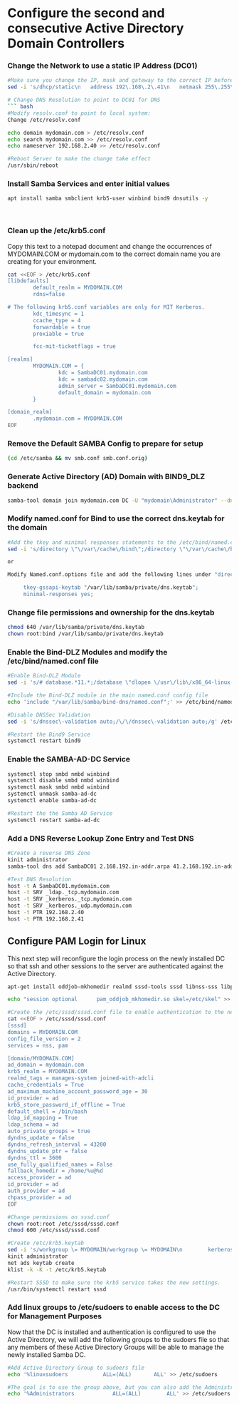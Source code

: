 # Configure the second and consecutive Active Directory Domain Controllers

### Change the Network to use a static IP Address (DC01)
``` bash
#Make sure you change the IP, mask and gateway to the correct IP before executing this command
sed -i 's/dhcp/static\n   address 192\.168\.2\.41\n   netmask 255\.255\.255\.0\n   gateway 192\.168\.2\.1\n   dns-nameservers 192\.168\.2\.41\n   dns-domain mydomain\.com\n   dns-search mydomain\.com/g' /etc/network/interfaces

# Change DNS Resolution to point to DC01 for DNS
``` bash
#Modify resolv.conf to point to local system:
Change /etc/resolv.conf

echo domain mydomain.com > /etc/resolv.conf
echo search mydomain.com >> /etc/resolv.conf
echo nameserver 192.168.2.40 >> /etc/resolv.conf

#Reboot Server to make the change take effect
/usr/sbin/reboot
```

### Install Samba Services and enter initial values
``` bash
apt install samba smbclient krb5-user winbind bind9 dnsutils -y   
```
<br>

### Clean up the /etc/krb5.conf
Copy this text to a notepad document and change the occurrences of MYDOMAIN.COM or mydomain.com to the correct domain name you are creating for your environment. <br>
``` bash
cat <<EOF > /etc/krb5.conf
[libdefaults]
        default_realm = MYDOMAIN.COM
        rdns=false

# The following krb5.conf variables are only for MIT Kerberos.
        kdc_timesync = 1
        ccache_type = 4
        forwardable = true
        proxiable = true

        fcc-mit-ticketflags = true

[realms]
        MYDOMAIN.COM = {
                kdc = SambaDC01.mydomain.com
                kdc = sambadc02.mydomain.com
                admin_server = SambaDC01.mydomain.com
                default_domain = mydomain.com
        }

[domain_realm]
        .mydomain.com = MYDOMAIN.COM
EOF
```

### Remove the Default SAMBA Config to prepare for setup
``` bash
(cd /etc/samba && mv smb.conf smb.conf.orig)
```

### Generate Active Directory (AD) Domain with BIND9_DLZ backend
``` bash
samba-tool domain join mydomain.com DC -U "mydomain\Administrator" --dns-backend=BIND9_DLZ
```

### Modify named.conf for Bind to use the correct dns.keytab for the domain
``` bash 
#Add the tkey and minimal responses statements to the /etc/bind/named.conf.options file 
sed -i 's/directory \"\/var\/cache\/bind\";/directory \"\/var\/cache\/bind\";\n        tkey-gssapi-keytab \"\/var\/lib\/samba\/private\/dns\.keytab\";\n        minimal\-responses yes;/g' /etc/bind/named.conf.options

or 

Modify Named.conf.options file and add the following lines under "directory "/var/cache/bind";

     tkey-gssapi-keytab "/var/lib/samba/private/dns.keytab";
     minimal-responses yes;
```

### Change file permissions and ownership for the dns.keytab
``` bash
chmod 640 /var/lib/samba/private/dns.keytab
chown root:bind /var/lib/samba/private/dns.keytab
```

### Enable the Bind-DLZ Modules and modify the /etc/bind/named.conf file

``` bash 
#Enable Bind-DLZ Module
sed -i 's/# database.*11.*;/database \"dlopen \/usr\/lib\/x86_64-linux-gnu\/samba\/bind9\/dlz_bind9_11.so\";/g' /var/lib/samba/bind-dns/named.conf

#Include the Bind-DLZ module in the main named.conf config file
echo 'include "/var/lib/samba/bind-dns/named.conf";' >> /etc/bind/named.conf

#Disable DNSSec Validation
sed -i 's/dnssec\-validation auto;/\/\/dnssec\-validation auto;/g' /etc/bind/named.conf.options

#Restart the Bind9 Service
systemctl restart bind9
```

### Enable the SAMBA-AD-DC Service
``` bash
systemctl stop smbd nmbd winbind
systemctl disable smbd nmbd winbind
systemctl mask smbd nmbd winbind
systemctl unmask samba-ad-dc
systemctl enable samba-ad-dc

#Restart the the Samba AD Service
systemctl restart samba-ad-dc
```

### Add a DNS Reverse Lookup Zone Entry and Test DNS
``` bash
#Create a reverse DNS Zone
kinit administrator
samba-tool dns add SambaDC01 2.168.192.in-addr.arpa 41.2.168.192.in-addr.arpa PTR sambadc02.mydomain.com

#Test DNS Resolution
host -t A SambaDC01.mydomain.com
host -t SRV _ldap._tcp.mydomain.com
host -t SRV _kerberos._tcp.mydomain.com
host -t SRV _kerberos._udp.mydomain.com
host -t PTR 192.168.2.40
host -t PTR 192.168.2.41
```

##  Configure PAM Login for Linux 
This next step will reconfigure the login process on the newly installed DC so that ssh and other sessions to the server are authenticated against the Active Directory.   

``` bash
apt-get install oddjob-mkhomedir realmd sssd-tools sssd libnss-sss libpam-sss adcli sssd-krb5 krb5-config krb5-user libpam-krb5 sudo -y

echo "session optional      pam_oddjob_mkhomedir.so skel=/etc/skel" >> /etc/pam.d/common-session

#Create the /etc/sssd/sssd.conf file to enable authentication to the newly installed AD
cat <<EOF > /etc/sssd/sssd.conf 
[sssd]
domains = MYDOMAIN.COM
config_file_version = 2
services = nss, pam

[domain/MYDOMAIN.COM]
ad_domain = mydomain.com
krb5_realm = MYDOMAIN.COM
realmd_tags = manages-system joined-with-adcli
cache_credentials = True
ad_maximum_machine_account_password_age = 30
id_provider = ad
krb5_store_password_if_offline = True
default_shell = /bin/bash
ldap_id_mapping = True
ldap_schema = ad
auto_private_groups = true
dyndns_update = false
dyndns_refresh_interval = 43200
dyndns_update_ptr = false
dyndns_ttl = 3600
use_fully_qualified_names = False
fallback_homedir = /home/%u@%d
access_provider = ad
id_provider = ad
auth_provider = ad
chpass_provider = ad
EOF

#Change permissions on sssd.conf
chown root:root /etc/sssd/sssd.conf
chmod 600 /etc/sssd/sssd.conf

#Create /etc/krb5.keytab
sed -i 's/workgroup \= MYDOMAIN/workgroup \= MYDOMAIN\n        kerberos method = secrets and keytab/g' /etc/samba/smb.conf
kinit administrator
net ads keytab create
klist -k -K -t /etc/krb5.keytab

#Restart SSSD to make sure the krb5 service takes the new settings.
/usr/bin/systemctl restart sssd
```
### Add linux groups to /etc/sudoers to enable access to the DC for Management Purposes
Now that the DC is installed and authentication is configured to use the Active Directory, we will add the following groups to the sudoers file so that any members of these Active Directory Groups will be able to manage the newly installed Samba DC. 

``` bash
#Add Active Directory Group to sudoers file
echo '%linuxsudoers           ALL=(ALL)       ALL' >> /etc/sudoers

#The goal is to use the group above, but you can also add the Administrators group to allow any user on the Domain Controller that is in that group to use sudo.
echo '%Administrators	         ALL=(ALL)	      ALL' >> /etc/sudoers
```
